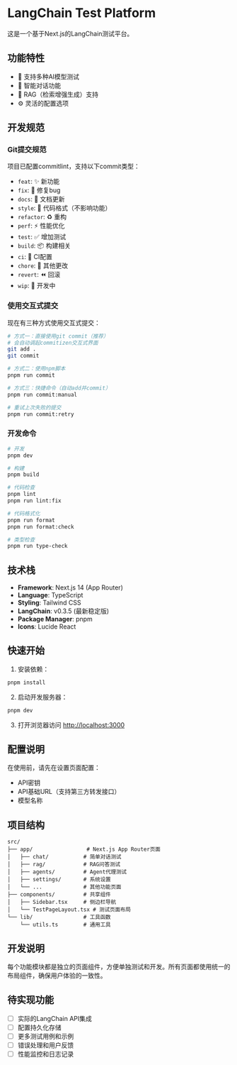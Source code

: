 # LangChain Test Platform

这是一个基于Next.js的LangChain测试平台。

## 功能特性

- 🎯 支持多种AI模型测试
- 📝 智能对话功能
- 🔧 RAG（检索增强生成）支持
- ⚙️ 灵活的配置选项

## 开发规范

### Git提交规范

项目已配置commitlint，支持以下commit类型：

- `feat`: ✨ 新功能
- `fix`: 🐛 修复bug
- `docs`: 📝 文档更新
- `style`: 💄 代码格式（不影响功能）
- `refactor`: ♻️ 重构
- `perf`: ⚡ 性能优化
- `test`: ✅ 增加测试
- `build`: 📦 构建相关
- `ci`: 🎡 CI配置
- `chore`: 🔧 其他更改
- `revert`: ⏪ 回滚
- `wip`: 🚧 开发中

### 使用交互式提交

现在有三种方式使用交互式提交：

```bash
# 方式一：直接使用git commit（推荐）
# 会自动调起commitizen交互式界面
git add .
git commit

# 方式二：使用npm脚本
pnpm run commit

# 方式三：快捷命令（自动add并commit）
pnpm run commit:manual

# 重试上次失败的提交
pnpm run commit:retry
```

### 开发命令

```bash
# 开发
pnpm dev

# 构建
pnpm build

# 代码检查
pnpm lint
pnpm run lint:fix

# 代码格式化
pnpm run format
pnpm run format:check

# 类型检查
pnpm run type-check
```

## 技术栈

- **Framework**: Next.js 14 (App Router)
- **Language**: TypeScript
- **Styling**: Tailwind CSS
- **LangChain**: v0.3.5 (最新稳定版)
- **Package Manager**: pnpm
- **Icons**: Lucide React

## 快速开始

1. 安装依赖：
```bash
pnpm install
```

2. 启动开发服务器：
```bash
pnpm dev
```

3. 打开浏览器访问 [http://localhost:3000](http://localhost:3000)

## 配置说明

在使用前，请先在设置页面配置：
- API密钥
- API基础URL（支持第三方转发接口）
- 模型名称

## 项目结构

```
src/
├── app/                 # Next.js App Router页面
│   ├── chat/           # 简单对话测试
│   ├── rag/            # RAG问答测试
│   ├── agents/         # Agent代理测试
│   ├── settings/       # 系统设置
│   └── ...             # 其他功能页面
├── components/         # 共享组件
│   ├── Sidebar.tsx     # 侧边栏导航
│   └── TestPageLayout.tsx # 测试页面布局
└── lib/                # 工具函数
    └── utils.ts        # 通用工具
```

## 开发说明

每个功能模块都是独立的页面组件，方便单独测试和开发。所有页面都使用统一的布局组件，确保用户体验的一致性。

## 待实现功能

- [ ] 实际的LangChain API集成
- [ ] 配置持久化存储
- [ ] 更多测试用例和示例
- [ ] 错误处理和用户反馈
- [ ] 性能监控和日志记录 